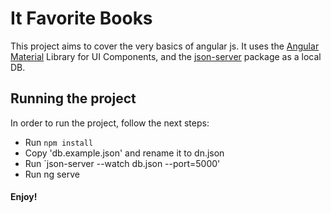 # It Favorite Books

This project aims to cover the very basics of angular js. It uses the [Angular Material](https://material.angular.io/) Library for UI Components, and the [json-server](https://www.npmjs.com/package/json-server) package as a local DB.

## Running the project
In order to run the project, follow the next steps:
- Run `npm install`
- Copy 'db.example.json' and rename it to dn.json
- Run `json-server --watch db.json --port=5000'
- Run ng serve

#### Enjoy!
